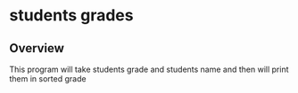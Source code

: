 # students grades

## Overview
This program will take students grade and students name and then will print them in sorted grade
